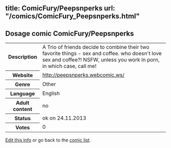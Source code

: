 title: ComicFury/Peepsnperks
url: "/comics/ComicFury_Peepsnperks.html"
---
Dosage comic ComicFury/Peepsnperks
-----------------------------------------

<p id="msg"></p>
<script type="text/javascript">
if (window.location.search === '?edit_info_mail=sent_ok') {
  var elem = document.getElementById("msg");
  elem.innerHTML = 'Edited information sucessfully sent for review, which is usually done daily. Thanks!';
  elem.className = 'ok';
}
</script>
<table class="comicinfo">
<tr>
<th>Description</th><td>A Trio of friends decide to combine their two favorite things - sex and coffee. who doesn't love sex and coffee?! NSFW, unless you work in porn, in which case, call me!</td>
</tr>
<tr>
<th>Website</th><td><a href="http://peepsnperks.webcomic.ws/">http://peepsnperks.webcomic.ws/</a></td>
</tr>
<tr>
<th>Genre</th><td>Other</td>
</tr>
<tr>
<th>Language</th><td>English</td>
</tr>
<tr>
<th>Adult content</th><td>no</td>
</tr>
<tr>
<th>Status</th><td>ok on 24.11.2013</td>
</tr>
<tr>
<th>Votes</th><td>0</td>
</tr>
</table>

[Edit this info](ComicFury_Peepsnperks_edit.html) or go back to the [comic list](../comic-index.html).
